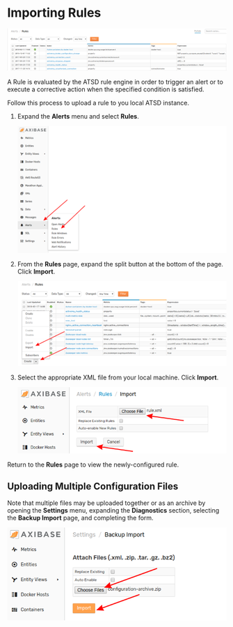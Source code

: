# Importing Rules

![](./images/rules.png)

A Rule is evaluated by the ATSD rule engine in order to trigger an alert or to execute a corrective action when the specified  condition is satisfied.

Follow this process to upload a rule to you local ATSD instance.

1. Expand the **Alerts** menu and select **Rules**.

    ![](./images/alerts-rules.png)

2. From the **Rules** page, expand the split button at the bottom of the page. Click **Import**.

    ![](./images/rule-split-import.png)

3. Select the appropriate XML file from your local machine. Click **Import**.

    ![](./images/import-rule.png)

Return to the **Rules** page to view the newly-configured rule.

## Uploading Multiple Configuration Files

Note that multiple files may be uploaded together or as an archive by opening the **Settings** menu, expanding the **Diagnostics** section, selecting the **Backup Import** page, and completing the form.

![](./images/backup-import.png)
